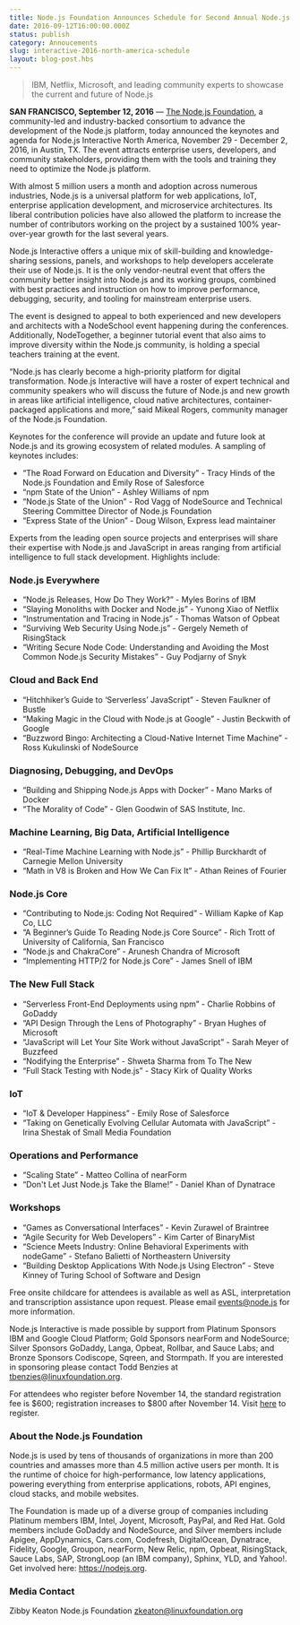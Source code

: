 ```yaml
---
title: Node.js Foundation Announces Schedule for Second Annual Node.js Interactive North America
date: 2016-09-12T16:00:00.000Z
status: publish
category: Annoucements
slug: interactive-2016-north-america-schedule
layout: blog-post.hbs
---
```


> IBM, Netflix, Microsoft, and leading community experts to showcase the current and future of Node.js

**SAN FRANCISCO, September 12, 2016** — [The Node.js Foundation](https://foundation.nodejs.org/), a community-led and industry-backed consortium to advance the development of the Node.js platform, today announced the keynotes and agenda for Node.js Interactive North America, November 29 - December 2, 2016, in Austin, TX. The event attracts enterprise users, developers, and community stakeholders, providing them with the tools and training they need to optimize the Node.js platform.

With almost 5 million users a month and adoption across numerous industries, Node.js is a universal platform for web applications, IoT, enterprise application development, and microservice architectures. Its liberal contribution policies have also allowed the platform to increase the number of contributors working on the project by a sustained 100% year-over-year growth for the last several years.

Node.js Interactive offers a unique mix of skill-building and knowledge-sharing sessions, panels, and workshops to help developers accelerate their use of Node.js. It is the only vendor-neutral event that offers the community better insight into Node.js and its working groups, combined with best practices and instruction on how to improve performance, debugging, security, and tooling for mainstream enterprise users.

The event is designed to appeal to both experienced and new developers and architects with a NodeSchool event happening during the conferences. Additionally, NodeTogether, a beginner tutorial event that also aims to improve diversity within the Node.js community, is holding a special teachers training at the event.

“Node.js has clearly become a high-priority platform for digital transformation. Node.js Interactive will have a roster of expert technical and community speakers who will discuss the future of Node.js and new growth in areas like artificial intelligence, cloud native architectures, container-packaged applications and more,” said Mikeal Rogers, community manager of the Node.js Foundation.

Keynotes for the conference will provide an update and future look at Node.js and its growing ecosystem of related modules. A sampling of keynotes includes:

- “The Road Forward on Education and Diversity” - Tracy Hinds of the Node.js Foundation and Emily Rose of Salesforce
- “npm State of the Union” - Ashley Williams of npm
- “Node.js State of the Union” - Rod Vagg of NodeSource and Technical Steering Committee Director of Node.js Foundation
- “Express State of the Union” - Doug Wilson, Express lead maintainer

Experts from the leading open source projects and enterprises will share their expertise with Node.js and JavaScript in areas ranging from artificial intelligence to full stack development. Highlights include:

### Node.js Everywhere

- “Node.js Releases, How Do They Work?” - Myles Borins of IBM
- “Slaying Monoliths with Docker and Node.js” - Yunong Xiao of Netflix
- “Instrumentation and Tracing in Node.js” - Thomas Watson of Opbeat
- “Surviving Web Security Using Node.js” - Gergely Nemeth of RisingStack
- “Writing Secure Node Code: Understanding and Avoiding the Most Common Node.js Security Mistakes” - Guy Podjarny of Snyk

### Cloud and Back End

- “Hitchhiker’s Guide to ‘Serverless’ JavaScript” - Steven Faulkner of Bustle
- “Making Magic in the Cloud with Node.js at Google” - Justin Beckwith of Google
- “Buzzword Bingo: Architecting a Cloud-Native Internet Time Machine” - Ross Kukulinski of NodeSource

### Diagnosing, Debugging, and DevOps

- “Building and Shipping Node.js Apps with Docker” - Mano Marks of Docker
- “The Morality of Code” - Glen Goodwin of SAS Institute, Inc.

### Machine Learning, Big Data, Artificial Intelligence

- “Real-Time Machine Learning with Node.js” - Phillip Burckhardt of Carnegie Mellon University
- “Math in V8 is Broken and How We Can Fix It” - Athan Reines of Fourier

### Node.js Core

- “Contributing to Node.js: Coding Not Required” - William Kapke of Kap Co, LLC
- “A Beginner’s Guide To Reading Node.js Core Source” - Rich Trott of University of California, San Francisco
- “Node.js and ChakraCore” - Arunesh Chandra of Microsoft
- “Implementing HTTP/2 for Node.js Core” - James Snell of IBM

### The New Full Stack

- “Serverless Front-End Deployments using npm” - Charlie Robbins of GoDaddy
- “API Design Through the Lens of Photography” - Bryan Hughes of Microsoft
- “JavaScript will Let Your Site Work without JavaScript” - Sarah Meyer of Buzzfeed
- “Nodifying the Enterprise” - Shweta Sharma from To The New
- “Full Stack Testing with Node.js” - Stacy Kirk of Quality Works

### IoT

- “IoT & Developer Happiness” - Emily Rose of Salesforce
- “Taking on Genetically Evolving Cellular Automata with JavaScript” - Irina Shestak of Small Media Foundation

### Operations and Performance

- “Scaling State” - Matteo Collina of nearForm
- “Don't Let Just Node.js Take the Blame!” - Daniel Khan of Dynatrace

### Workshops

- “Games as Conversational Interfaces” - Kevin Zurawel of Braintree
- “Agile Security for Web Developers” - Kim Carter of BinaryMist
- “Science Meets Industry: Online Behavioral Experiments with nodeGame” - Stefano Balietti of Northeastern University
- “Building Desktop Applications With Node.js Using Electron” - Steve Kinney of Turing School of Software and Design

Free onsite childcare for attendees is available as well as ASL, interpretation and transcription assistance upon request. Please email events@node.js for more information.

Node.js Interactive is made possible by support from Platinum Sponsors IBM and Google Cloud Platform; Gold Sponsors nearForm and NodeSource; Silver Sponsors GoDaddy, Langa, Opbeat, Rollbar, and Sauce Labs; and Bronze Sponsors Codiscope, Sqreen, and Stormpath. If you are interested in sponsoring please contact Todd Benzies at tbenzies@linuxfoundation.org.

For attendees who register before November 14, the standard registration fee is $600; registration increases to $800 after November 14. Visit [here](http://events.linuxfoundation.org/events/node-interactive) to register.

### About the Node.js Foundation

Node.js is used by tens of thousands of organizations in more than 200 countries and amasses more than 4.5 million active users per month. It is the runtime of choice for high-performance, low latency applications, powering everything from enterprise applications, robots, API engines, cloud stacks, and mobile websites.

The Foundation is made up of a diverse group of companies including Platinum members IBM, Intel, Joyent, Microsoft, PayPal, and Red Hat. Gold members include GoDaddy and NodeSource, and Silver members include Apigee, AppDynamics, Cars.com, Codefresh, DigitalOcean, Dynatrace, Fidelity, Google, Groupon, nearForm, New Relic, npm, Opbeat, RisingStack, Sauce Labs, SAP, StrongLoop (an IBM company), Sphinx, YLD, and Yahoo!. Get involved here: https://nodejs.org.

### Media Contact

Zibby Keaton
Node.js Foundation
zkeaton@linuxfoundation.org
